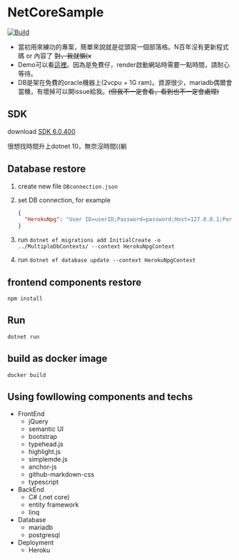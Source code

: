 # NetCoreSample

[![Build](https://github.com/YanagiSiki/NetCoreSample/actions/workflows/dotnet-core.yml/badge.svg)](https://github.com/YanagiSiki/NetCoreSample/actions/workflows/dotnet-core.yml)

- 當初用來練功的專案，簡單來說就是從頭寫一個部落格。N百年沒有更新程式碼 or 內容了 ~~對，我就懶(x~~
- Demo可以看[這裡](https://netcoresample.onrender.com/)。因為是免費仔，render啟動網站時需要一點時間，請耐心等待。
- DB是架在免費的oracle機器上(2vcpu + 1G ram)。資源很少，mariadb偶爾會當機，有壞掉可以開issue給我。~~(但我不一定會看，看到也不一定會處理)~~


## SDK

download [SDK 6.0.400](https://dotnet.microsoft.com/en-us/download/dotnet/thank-you/sdk-6.0.400-windows-x64-installer)

很想找時間升上dotnet 10，無奈沒時間((躺

## Database restore

1. create new file `DBconnection.json`
2. set DB connection, for example

   ```json
   {
     "HerokuNpg": "User ID=userID;Password=password;Host=127.0.0.1;Port=5432;Database=mypostgre;Pooling=true;SslMode=Require;Trust Server Certificate=true"
   }
   ```

3. run `dotnet ef migrations add InitialCreate -o ../MultipleDbContexts/ --context HerokuNpgContext`
4. run `dotnet ef database update --context HerokuNpgContext`

## frontend components restore

`npm install`

## Run

`dotnet run`

## build as docker image

`docker build`

## Using fowllowing components and techs

- FrontEnd
  - jQuery
  - semantic UI
  - bootstrap
  - typehead.js
  - highlight.js
  - simplemde.js
  - anchor-js
  - github-markdown-css
  - typescript
- BackEnd
  - C# (.net core)
  - entity framework
  - linq
- Database
  - mariadb
  - postgresql
- Deployment
  - Heroku

